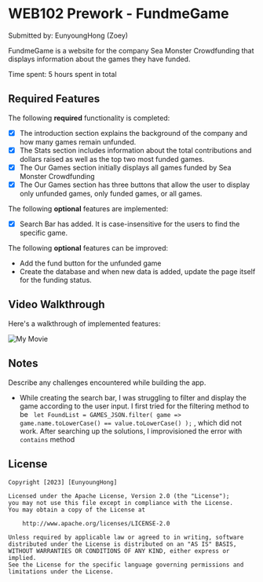 # WEB102 Prework - FundmeGame

Submitted by: EunyoungHong (Zoey)

FundmeGame is a website for the company Sea Monster Crowdfunding that displays information about the games they have funded.

Time spent: 5 hours spent in total

## Required Features

The following **required** functionality is completed:

* [x] The introduction section explains the background of the company and how many games remain unfunded.
* [x] The Stats section includes information about the total contributions and dollars raised as well as the top two most funded games.
* [x] The Our Games section initially displays all games funded by Sea Monster Crowdfunding
* [x] The Our Games section has three buttons that allow the user to display only unfunded games, only funded games, or all games.

The following **optional** features are implemented:

* [x] Search Bar has added. It is case-insensitive for the users to find the specific game.

The following **optional** features can be improved:
- Add the fund button for the unfunded game 
- Create the database and when new data is added, update the page itself for the funding status.

## Video Walkthrough

Here's a walkthrough of implemented features:

![My Movie](https://user-images.githubusercontent.com/67743970/216781428-ca29b13c-4cc3-417b-a887-34824d11cafc.jpg)

## Notes

Describe any challenges encountered while building the app. 
- While creating the search bar, I was struggling to filter and display the game according to the user input. I first tried for the filtering method to be ` let FoundList = GAMES_JSON.filter( game =>
        game.name.toLowerCase() == value.toLowerCase()
    );` , which did not work. After searching up the solutions, I improvisioned the error with `contains` method

## License

    Copyright [2023] [EunyoungHong]

    Licensed under the Apache License, Version 2.0 (the "License");
    you may not use this file except in compliance with the License.
    You may obtain a copy of the License at

        http://www.apache.org/licenses/LICENSE-2.0

    Unless required by applicable law or agreed to in writing, software
    distributed under the License is distributed on an "AS IS" BASIS,
    WITHOUT WARRANTIES OR CONDITIONS OF ANY KIND, either express or implied.
    See the License for the specific language governing permissions and
    limitations under the License.
